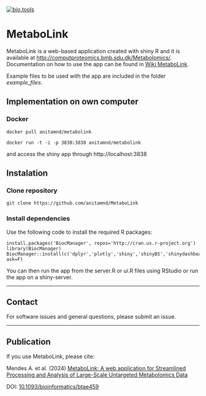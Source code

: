 [![bio.tools](https://img.shields.io/badge/bio.tools-MetaboLink-005472)](https://bio.tools/metabolink)

# MetaboLink

MetaboLink is a web-based application created with shiny R and it is available at http://computproteomics.bmb.sdu.dk/Metabolomics/.
Documentation on how to use the app can be found in [Wiki MetaboLink](https://github.com/anitamnd/MetaboLink/wiki).

Example files to be used with the app are included in the folder _example_files_.

## Implementation on own computer

### Docker

```
docker pull anitamnd/metabolink
```

```
docker run -t -i -p 3838:3838 anitamnd/metabolink
```

and access the shiny app through http://localhost:3838


## Instalation

### Clone repository

```
git clone https://github.com/anitamnd/MetaboLink
```

### Install dependencies
Use the following code to install the required R packages:

```
install.packages('BiocManager', repos='http://cran.us.r-project.org')
library(BiocManager)
BiocManager::install(c('dplyr','plotly','shiny','shinyBS','shinydashboard','shinycssloaders','limma','shinyjs','shinyalert','shinyWidgets','spsComps','ggplot2','ggrepel','gridExtra','impute','randomForest','writexl','stringi','igraph'), ask=F)
```

You can then run the app from the server.R or ui.R files using RStudio or run the app on a shiny-server.

---

## Contact

For software issues and general questions, please submit an issue.

---

## Publication

If you use MetaboLink, please cite:

Mendes A. et al. (2024) [MetaboLink: A web application for Streamlined Processing and Analysis of Large-Scale Untargeted Metabolomics Data](https://pubmed.ncbi.nlm.nih.gov/39018180/)

DOI: [10.1093/bioinformatics/btae459](https://doi.org/10.1093/bioinformatics/btae459)
